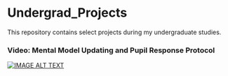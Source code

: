 # Undergrad_Projects
This repository contains select projects during my undergraduate studies.

### Video: Mental Model Updating and Pupil Response Protocol
[![IMAGE ALT TEXT](http://img.youtube.com/vi/ZQOfGTShs-A/0.jpg)](http://www.youtube.com/watch?v=ZQOfGTShs-A "protocolMentalModel")